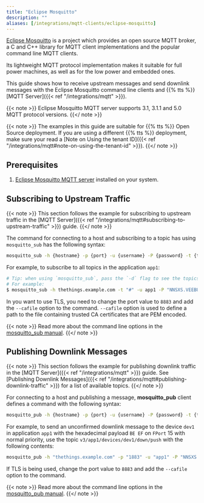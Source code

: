 ```yaml
---
title: "Eclipse Mosquitto"
description: ""
aliases: [/integrations/mqtt-clients/eclipse-mosquitto]
---
```


[Eclipse Mosquitto](https://mosquitto.org/) is a project which provides an open source MQTT broker, a C and C++ library for MQTT client implementations and the popular command line MQTT clients. 

<!--more-->

Its lightweight MQTT protocol implementation makes it suitable for full power machines, as well as for the low power and embedded ones.

This guide shows how to receive upstream messages and send downlink messages with the Eclipse Mosquitto command line clients and {{% tts %}} [MQTT Server]({{< ref "/integrations/mqtt" >}}).

{{< note >}} Eclipse Mosquitto MQTT server supports 3.1, 3.1.1 and 5.0 MQTT protocol versions. {{</ note >}}

{{< note >}} The examples in this guide are suitable for {{% tts %}} Open Source deployment. If you are using a different {{% tts %}} deployment, make sure your read a [Note on Using the tenant ID]({{< ref "/integrations/mqtt#note-on-using-the-tenant-id" >}}). {{</ note >}} 

## Prerequisites

1. [Eclipse Mosquitto MQTT server](https://github.com/eclipse/mosquitto) installed on your system.

## Subscribing to Upstream Traffic

{{< note >}} This section follows the example for subscribing to upstream traffic in the [MQTT Server]({{< ref "/integrations/mqtt#subscribing-to-upstream-traffic" >}}) guide. {{</ note >}}

The command for connecting to a host and subscribing to a topic has using `mosquitto_sub` has the following syntax:

```bash 
mosquitto_sub -h {hostname} -p {port} -u {username} -P {password} -t {topic}
```

For example, to subscribe to all topics in the application `app1`:

```bash
# Tip: when using `mosquitto_sub`, pass the `-d` flag to see the topics messages get published on.
# For example:
$ mosquitto_sub -h thethings.example.com -t "#" -u app1 -P "NNSXS.VEEBURF3KR77ZR.." -d
```

In you want to use TLS, you need to change the port value to `8883` and add the `--cafile` option to the command. `--cafile` option is used to define a path to the file containing trusted CA certificates that are PEM encoded.

{{< note >}} Read more about the command line options in the [mosquitto_sub manual](https://mosquitto.org/man/mosquitto_sub-1.html). {{</ note >}}

## Publishing Downlink Messages

{{< note >}} This section follows the example for publishing downlink traffic in the [MQTT Server]({{< ref "/integrations/mqtt" >}}) guide. See [Publishing Downlink Messages]({{< ref "/integrations/mqtt#publishing-downlink-traffic" >}}) for a list of available topics. {{</ note >}}

For connecting to a host and publishing a message, **mosquitto_pub** client defines a command with the following syntax:

```bash 
mosquitto_pub -h {hostname} -p {port} -u {username} -P {password} -t {topic} -m {message}
```

For example, to send an unconfirmed downlink message to the device `dev1` in application `app1` with the hexadecimal payload `BE EF` on `FPort` 15 with normal priority, use the topic `v3/app1/devices/dev1/down/push` with the following contents:

```bash
mosquitto_pub -h "thethings.example.com" -p "1883" -u "app1" -P "NNSXS.VEEBURF3KR77ZR.." -t "v3/app1/devices/dev1/down/push" -m '{"downlinks":[{"f_port": 15,"frm_payload":"vu8=","priority": "NORMAL"}]}'
```

If TLS is being used, change the port value to `8883` and add the `--cafile` option to the command.

{{< note >}} Read more about the command line options in the [mosquitto_pub manual](https://mosquitto.org/man/mosquitto_pub-1.html). {{</ note >}}
